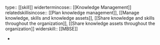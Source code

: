 type:: [[skill]]
widertermincose:: [[Knowledge Management]]
relatedskillisincose:: [[Plan knowledge management]], [[Manage knowledge, skills and knowledge assets]], [[Share knowledge and skills throughout the organization]], [[Share knowledge assets throughout the organization]]
widerskill:: [[MBSE]]

-